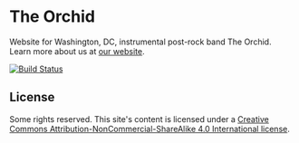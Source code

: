 # The Orchid

Website for Washington, DC, instrumental post-rock band The Orchid. Learn more about us at [our website](https://whoistheorchid.com).

[![Build Status](https://img.shields.io/travis/jgarber623/whoistheorchid.com/master.svg?label=build%20status)](https://travis-ci.org/jgarber623/whoistheorchid.com)

## License

Some rights reserved. This site's content is licensed under a [Creative Commons Attribution-NonCommercial-ShareAlike 4.0 International license](http://creativecommons.org/licenses/by-nc-sa/4.0/).
